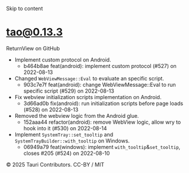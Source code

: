 Skip to content
# tao@0.13.3
ReturnView on GitHub
  * Implement custom protocol on Android. 
    * b464b8ae feat(android): implement custom protocol (#527) on 2022-08-13
  * Changed `WebViewMessage::Eval` to evaluate an specific script. 
    * 903c7e7f feat(android): change WebViewMessage::Eval to run specific script (#529) on 2022-08-13
  * Fix webview initialization scripts implementation on Android. 
    * 3d66ad0b fix(android): run initialization scripts before page loads (#528) on 2022-08-13
  * Removed the webview logic from the Android glue. 
    * 152aaa44 refactor(android): remove WebView logic, allow wry to hook into it (#530) on 2022-08-14
  * Implement `SystemTray::set_tooltip` and `SystemTrayBuilder::with_tooltip` on Windows. 
    * 06949a79 feat(windows): implement `with_tooltip`&`set_tooltip`, closes #205 (#524) on 2022-08-10


© 2025 Tauri Contributors. CC-BY / MIT
